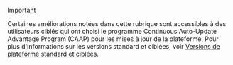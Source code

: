 > [!IMPORTANT]
> Certaines améliorations notées dans cette rubrique sont accessibles à des utilisateurs ciblés qui ont choisi le programme Continuous Auto-Update Advantage Program (CAAP) pour les mises à jour de la plateforme. Pour plus d'informations sur les versions standard et ciblées, voir [Versions de plateforme standard et ciblées](../fin-and-ops/get-started/public-preview-releases.md).
